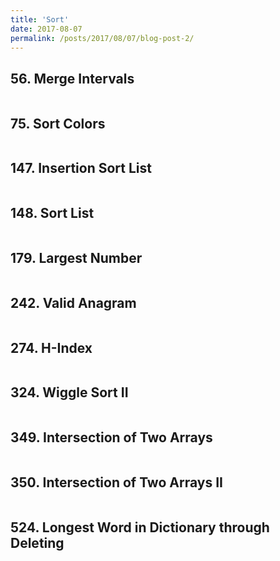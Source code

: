 ```yaml
---
title: 'Sort'
date: 2017-08-07
permalink: /posts/2017/08/07/blog-post-2/
---
```


## 56. Merge Intervals
<pre>
</pre>

## 75. Sort Colors
<pre>
</pre>

## 147. Insertion Sort List
<pre>
</pre>

## 148. Sort List
<pre>
</pre>

## 179. Largest Number
<pre>
</pre>

## 242. Valid Anagram
<pre>
</pre>

## 274. H-Index
<pre>
</pre>

## 324. Wiggle Sort II
<pre>
</pre>

## 349. Intersection of Two Arrays
<pre>
</pre>

## 350. Intersection of Two Arrays II
<pre>
</pre>

## 524. Longest Word in Dictionary through Deleting
<pre>
</pre>
